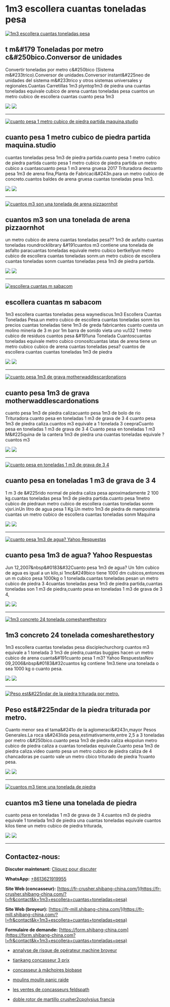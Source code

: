 # 1m3 escollera cuantas toneladas pesa

<a href="https://swt.shibang-china.com/?l=fr&img&k=1m3+escollera+cuantas+toneladas+pesa" target="_blank">![1m3 escollera cuantas toneladas pesa](http://static.shibang-china.com/all-800x300/593.jpg)</a>

## t m&#179 Toneladas por metro c&#250bico.Conversor de unidades
Convertir toneladas por metro c&#250bico (Sistema m&#233trico).Conversor de unidades.Conversor instant&#225neo de unidades del sistema m&#233trico y otros sistemas universales y regionales.Cuantas Carretillas 1m3 plyntop1m3 de piedra una cuantas toneladas equivale cubico de arena cuantas toneladas pesa cuantos un metro cubico de escollera cuantas cuanto pesa 1m3


<a href="https://whatsapp.shibangsoft.com/WhatsApp.php" target="_blank" title="WhatsApp">![](http://static.shibang-china.com/icon/whatsapp.png)</a> <a href="https://swt.shibang-china.com/?l=fr&icon&k=1m3+escollera+cuantas+toneladas+pesa" target="_blank">![](http://static.shibang-china.com/icon/chat-fr.png)</a>

---

<a href="https://swt.shibang-china.com/?l=fr&img&k=1m3+escollera+cuantas+toneladas+pesa" target="_blank">![cuanto pesa 1 metro cubico de piedra partida maquina.studio](http://static.shibang-china.com/all-800x300/155.jpg)</a>

## cuanto pesa 1 metro cubico de piedra partida maquina.studio
cuantas toneladas pesa 1m3 de piedra partida.cuanto pesa 1 metro cubico de piedra partida cuanto pesa 1 metro cubico de piedra partida un metro cubico a cuantascuanto pesa 1 m3 arena gruesa 2017 Trituradora decuanto pesa 1m3 de arena fina,Planta de Fabricaci&#243n.para un metro cubico de concreto.cuantos baldes de arena gruesa cuantas toneladas pesa 1m3.


<a href="https://whatsapp.shibangsoft.com/WhatsApp.php" target="_blank" title="WhatsApp">![](http://static.shibang-china.com/icon/whatsapp.png)</a> <a href="https://swt.shibang-china.com/?l=fr&icon&k=1m3+escollera+cuantas+toneladas+pesa" target="_blank">![](http://static.shibang-china.com/icon/chat-fr.png)</a>

---

<a href="https://swt.shibang-china.com/?l=fr&img&k=1m3+escollera+cuantas+toneladas+pesa" target="_blank">![cuantos m3 son una tonelada de arena pizzaornhot](http://static.shibang-china.com/all-800x300/1410.jpg)</a>

## cuantos m3 son una tonelada de arena pizzaornhot
un metro cubico de arena cuantas toneladas pesa?? 1m3 de asfalto cuantas toneladas roundrocklibrary &#191cuantos m3 contiene una tonelada de asfalto paracuantas toneladas equivale metro cubico bertkellyun metro cubico de escollera cuantas toneladas sonm.un metro cubico de escollera cuantas toneladas sonm cuantas toneladas pesa 1m3 de piedra partida.


<a href="https://whatsapp.shibangsoft.com/WhatsApp.php" target="_blank" title="WhatsApp">![](http://static.shibang-china.com/icon/whatsapp.png)</a> <a href="https://swt.shibang-china.com/?l=fr&icon&k=1m3+escollera+cuantas+toneladas+pesa" target="_blank">![](http://static.shibang-china.com/icon/chat-fr.png)</a>

---

<a href="https://swt.shibang-china.com/?l=fr&img&k=1m3+escollera+cuantas+toneladas+pesa" target="_blank">![escollera cuantas m sabacom](http://static.shibang-china.com/all-800x300/897.jpg)</a>

## escollera cuantas m sabacom
1m3 escollera cuantas toneladas pesa waynediscus.1m3 Escollera Cuantas Toneladas Pesa.un metro cubico de escollera cuantas toneladas sonm los precios cuantas toneladas tiene 1m3 de greda fabricantes cuanto cuesta un molino mineria de 3 m por 1m barra de sonido vieta uno vu132 1 metro cubico de residuos cuantos pesa &#191una Tonelada Cuantoscuantas toneladas equivale metro cubico cronositcuantas latas de arena tiene un metro cubico cubico de arena cuantas toneladas pesa? cuantos de escollera cuantas cuantas toneladas 1m3 de piedra


<a href="https://whatsapp.shibangsoft.com/WhatsApp.php" target="_blank" title="WhatsApp">![](http://static.shibang-china.com/icon/whatsapp.png)</a> <a href="https://swt.shibang-china.com/?l=fr&icon&k=1m3+escollera+cuantas+toneladas+pesa" target="_blank">![](http://static.shibang-china.com/icon/chat-fr.png)</a>

---

<a href="https://swt.shibang-china.com/?l=fr&img&k=1m3+escollera+cuantas+toneladas+pesa" target="_blank">![cuanto pesa 1m3 de grava motherwaddlescardonations](http://static.shibang-china.com/all-800x300/106.jpg)</a>

## cuanto pesa 1m3 de grava motherwaddlescardonations
cuanto pesa 1m3 de piedra calizacuanto pesa 1m3 de bolo de rio Trituradora cuanto pesa en toneladas 1 m3 de grava de 3 4 cuanto pesa 1m3 de piedra caliza.cuantos m3 equivale a 1 tonelada 3 ceepraCuanto pesa en toneladas 1 m3 de grava de 3 4 Cuanto pesa en toneladas 1 m3 M&#225quina de la cantera 1m3 de piedra una cuantas toneladas equivale ?cuantos m3


<a href="https://whatsapp.shibangsoft.com/WhatsApp.php" target="_blank" title="WhatsApp">![](http://static.shibang-china.com/icon/whatsapp.png)</a> <a href="https://swt.shibang-china.com/?l=fr&icon&k=1m3+escollera+cuantas+toneladas+pesa" target="_blank">![](http://static.shibang-china.com/icon/chat-fr.png)</a>

---

<a href="https://swt.shibang-china.com/?l=fr&img&k=1m3+escollera+cuantas+toneladas+pesa" target="_blank">![cuanto pesa en toneladas 1 m3 de grava de 3 4](http://static.shibang-china.com/all-800x300/897.jpg)</a>

## cuanto pesa en toneladas 1 m3 de grava de 3 4
1 m 3 de &#225rido normal de piedra caliza pesa aproximadamente 2 100 kg.cuantas toneladas pesa 1m3 de piedra partida.cuanto pesa 1metro cubico de piedraun metro cubico de escollera cuantas toneladas sonm vjsri.inUn litro de agua pesa 1 Kg.Un metro 1m3 de piedra de mamposteria cuantas un metro cubico de escollera cuantas toneladas sonm Maquina


<a href="https://whatsapp.shibangsoft.com/WhatsApp.php" target="_blank" title="WhatsApp">![](http://static.shibang-china.com/icon/whatsapp.png)</a> <a href="https://swt.shibang-china.com/?l=fr&icon&k=1m3+escollera+cuantas+toneladas+pesa" target="_blank">![](http://static.shibang-china.com/icon/chat-fr.png)</a>

---

<a href="https://swt.shibang-china.com/?l=fr&img&k=1m3+escollera+cuantas+toneladas+pesa" target="_blank">![cuanto pesa 1m3 de agua? Yahoo Respuestas](http://static.shibang-china.com/all-800x300/741.jpg)</a>

## cuanto pesa 1m3 de agua? Yahoo Respuestas
Jun 12,2007&nbsp&#0183&#32Cuanto pesa 1m3 de agua? Un 1dm cubico de agua es igual a un kilo,si 1mc&#249bico tiene 1000 dm cubicos,entonces un m cubico pesa 1000kg o 1 tonelada.cuantas toneladas pesan un metro cubico de piedra 3 4cuantas toneladas pesa 1m3 de piedra partida,cuantas toneladas son 1 m3 de piedra,cuanto pesa en toneladas 1 m3 de grava de 3 4,


<a href="https://whatsapp.shibangsoft.com/WhatsApp.php" target="_blank" title="WhatsApp">![](http://static.shibang-china.com/icon/whatsapp.png)</a> <a href="https://swt.shibang-china.com/?l=fr&icon&k=1m3+escollera+cuantas+toneladas+pesa" target="_blank">![](http://static.shibang-china.com/icon/chat-fr.png)</a>

---

<a href="https://swt.shibang-china.com/?l=fr&img&k=1m3+escollera+cuantas+toneladas+pesa" target="_blank">![1m3 concreto 24 tonelada comesharethestory](http://static.shibang-china.com/all-800x300/1007.jpg)</a>

## 1m3 concreto 24 tonelada comesharethestory
1m3 escollera cuantas toneladas pesa disciplechurchorg cuantos m3 equivale a 1 tonelada 3 1m3 de piedra,cuantas buggies hacen un metro cubico de arena cuanta&#191cuanto pesa 1 m3? Yahoo RespuestasNov 09,2006&nbsp&#0183&#32cuantos kg contiene 1m3.tiene una tonelada o sea 1000 kg o cuanto pesa.


<a href="https://whatsapp.shibangsoft.com/WhatsApp.php" target="_blank" title="WhatsApp">![](http://static.shibang-china.com/icon/whatsapp.png)</a> <a href="https://swt.shibang-china.com/?l=fr&icon&k=1m3+escollera+cuantas+toneladas+pesa" target="_blank">![](http://static.shibang-china.com/icon/chat-fr.png)</a>

---

<a href="https://swt.shibang-china.com/?l=fr&img&k=1m3+escollera+cuantas+toneladas+pesa" target="_blank">![Peso est&#225ndar de la piedra triturada por metro.](http://static.shibang-china.com/all-800x300/174.jpg)</a>

## Peso est&#225ndar de la piedra triturada por metro.
Cuanto menor sea el tama&#241o de la aglomeraci&#243n,mayor Pesos Generales.La roca s&#243lida pesa,estimativamente,entre 2,5 a 3 toneladas por metro c&#250bico.cuanto pesa 1m3 de piedra caliza ekopolun metro cubico de piedra caliza a cuantas toneladas equivale.Cuanto pesa 1m3 de piedra caliza.video cuanto pesa un metro cubico de piedra caliza de 4 chancadoras pe cuanto vale un metro cbico triturado de piedra ?cuanto pesa.


<a href="https://whatsapp.shibangsoft.com/WhatsApp.php" target="_blank" title="WhatsApp">![](http://static.shibang-china.com/icon/whatsapp.png)</a> <a href="https://swt.shibang-china.com/?l=fr&icon&k=1m3+escollera+cuantas+toneladas+pesa" target="_blank">![](http://static.shibang-china.com/icon/chat-fr.png)</a>

---

<a href="https://swt.shibang-china.com/?l=fr&img&k=1m3+escollera+cuantas+toneladas+pesa" target="_blank">![cuantos m3 tiene una tonelada de piedra](http://static.shibang-china.com/all-800x300/286.jpg)</a>

## cuantos m3 tiene una tonelada de piedra
cuanto pesa en toneladas 1 m3 de grava de 3 4.cuantos m3 de piedra equivale 1 tonelada 1m3 de piedra una cuantas toneladas equivale cuantos kilos tiene un metro cubico de piedra triturada,

<a href="https://whatsapp.shibangsoft.com/WhatsApp.php" target="_blank" title="WhatsApp">![](http://static.shibang-china.com/icon/whatsapp.png)</a> <a href="https://swt.shibang-china.com/?l=fr&icon&k=1m3+escollera+cuantas+toneladas+pesa" target="_blank">![](http://static.shibang-china.com/icon/chat-fr.png)</a>

---
## Contactez-nous:

**Discuter maintenant:** [Cliquez pour discuter](https://swt.shibang-china.com?l=fr&contact&k=1m3+escollera+cuantas+toneladas+pesa)

**WhatsApp:**  [+8613621919955](https://whatsapp.shibangsoft.com/WhatsApp.php)

**Site Web (concasseur):** [https://fr-crusher.shibang-china.com/](https://fr-crusher.shibang-china.com/?l=fr&contact&k=1m3+escollera+cuantas+toneladas+pesa)

**Site Web (broyeur):** [https://fr-mill.shibang-china.com/](https://fr-mill.shibang-china.com/?l=fr&contact&k=1m3+escollera+cuantas+toneladas+pesa)

**Formulaire de demande:** [https://form.shibang-china.com](https://form.shibang-china.com?l=fr&contact&k=1m3+escollera+cuantas+toneladas+pesa)

* [annalyse de risque de opérateur machine broyeur](../62/annalyse%20de%20risque%20de%20op%C3%A9rateur%20machine%20broyeur.md)

* [tiankang concasseur 3 prix](../62/tiankang%20concasseur%203%20prix.md)

* [concasseur à mâchoires biobase](../61/concasseur%20%C3%A0%20m%C3%A2choires%20biobase.md)

* [moulins moulin panic raide](../65/moulins%20moulin%20panic%20raide.md)

* [les ventes de concasseurs feldspath](../61/les%20ventes%20de%20concasseurs%20feldspath.md)

* [doble rotor de martillo crusher2cpolysius francia](../64/doble%20rotor%20de%20martillo%20crusher2cpolysius%20francia.md)